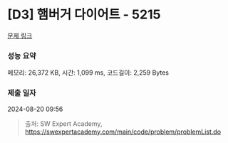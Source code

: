 # [D3] 햄버거 다이어트 - 5215 

[문제 링크](https://swexpertacademy.com/main/code/problem/problemDetail.do?contestProbId=AWT-lPB6dHUDFAVT) 

### 성능 요약

메모리: 26,372 KB, 시간: 1,099 ms, 코드길이: 2,259 Bytes

### 제출 일자

2024-08-20 09:56



> 출처: SW Expert Academy, https://swexpertacademy.com/main/code/problem/problemList.do